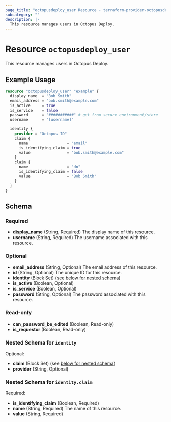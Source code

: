 ```yaml
---
page_title: "octopusdeploy_user Resource - terraform-provider-octopusdeploy"
subcategory: ""
description: |-
  This resource manages users in Octopus Deploy.
---
```


# Resource `octopusdeploy_user`

This resource manages users in Octopus Deploy.

## Example Usage

```terraform
resource "octopusdeploy_user" "example" {
  display_name  = "Bob Smith"
  email_address = "bob.smith@example.com"
  is_active     = true
  is_service    = false
  password      = "###########" # get from secure environment/store
  username      = "[username]"

  identity {
    provider = "Octopus ID"
    claim {
      name                 = "email"
      is_identifying_claim = true
      value                = "bob.smith@example.com"
    }
    claim {
      name                 = "dn"
      is_identifying_claim = false
      value                = "Bob Smith"
    }
  }
}
```

## Schema

### Required

- **display_name** (String, Required) The display name of this resource.
- **username** (String, Required) The username associated with this resource.

### Optional

- **email_address** (String, Optional) The email address of this resource.
- **id** (String, Optional) The unique ID for this resource.
- **identity** (Block Set) (see [below for nested schema](#nestedblock--identity))
- **is_active** (Boolean, Optional)
- **is_service** (Boolean, Optional)
- **password** (String, Optional) The password associated with this resource.

### Read-only

- **can_password_be_edited** (Boolean, Read-only)
- **is_requestor** (Boolean, Read-only)

<a id="nestedblock--identity"></a>
### Nested Schema for `identity`

Optional:

- **claim** (Block Set) (see [below for nested schema](#nestedblock--identity--claim))
- **provider** (String, Optional)

<a id="nestedblock--identity--claim"></a>
### Nested Schema for `identity.claim`

Required:

- **is_identifying_claim** (Boolean, Required)
- **name** (String, Required) The name of this resource.
- **value** (String, Required)


